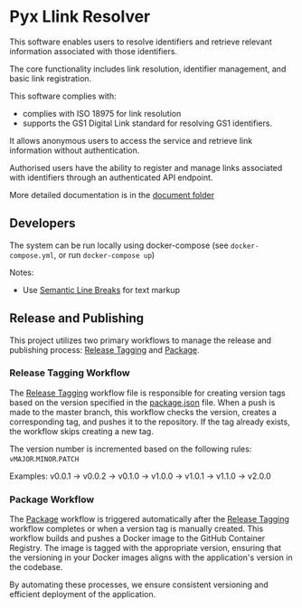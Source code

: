 # Pyx Llink Resolver

This software enables users to resolve identifiers
and retrieve relevant information
associated with those identifiers.

The core functionality includes link resolution,
identifier management, and basic link registration.

This software complies with:

* complies with ISO 18975 for link resolution
* supports the GS1 Digital Link standard for resolving GS1 identifiers.

It allows anonymous users to access the service
and retrieve link information without authentication.

Authorised users have the ability to register and manage links
associated with identifiers through an authenticated API endpoint.

More detailed documentation is in the [document folder](docs/index.md)


## Developers

The system can be run locally using docker-compose
(see `docker-compose.yml`, or run `docker-compose up`)

Notes:
* Use [Semantic Line Breaks](https://sembr.org/) for text markup

## Release and Publishing

This project utilizes two primary workflows to manage the release and publishing process: [Release Tagging](./.github/workflows/release-tagging.yml) and [Package](./.github/workflows/package.yml).

### Release Tagging Workflow

The [Release Tagging](./.github/workflows/release-tagging.yml) workflow file is responsible for creating version tags based on the version specified in the [package.json](./app/package.json) file. When a push is made to the master branch, this workflow checks the version, creates a corresponding tag, and pushes it to the repository. If the tag already exists, the workflow skips creating a new tag.

The version number is incremented based on the following rules: `vMAJOR`.`MINOR`.`PATCH`

Examples: v0.0.1 -> v0.0.2 -> v0.1.0 -> v1.0.0 -> v1.0.1 -> v1.1.0 -> v2.0.0


### Package Workflow

The [Package](./.github/workflows/package.yml) workflow is triggered automatically after the [Release Tagging](./.github/workflows/release-tagging.yml) workflow completes or when a version tag is manually created. This workflow builds and pushes a Docker image to the GitHub Container Registry. The image is tagged with the appropriate version, ensuring that the versioning in your Docker images aligns with the application's version in the codebase.

By automating these processes, we ensure consistent versioning and efficient deployment of the application.
